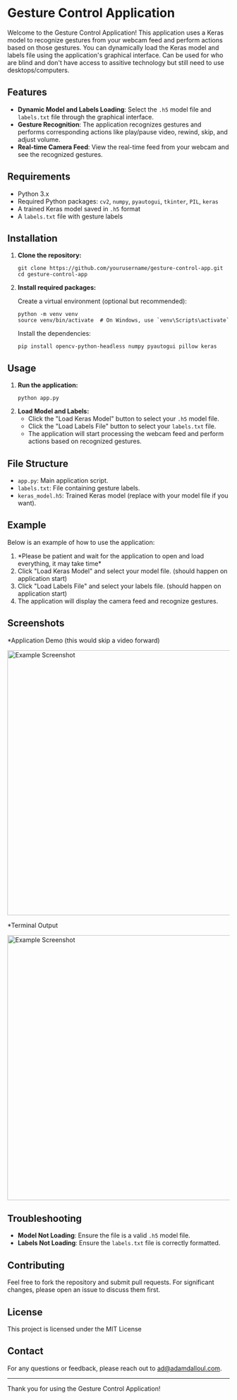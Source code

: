 
<h1>Gesture Control Application</h1>
<p>Welcome to the Gesture Control Application! This application uses a Keras model to recognize gestures from your webcam feed and perform actions based on those gestures. You can dynamically load the Keras model and labels file using the application's graphical interface. Can be used for who are blind and don't have access to assitive technology but still need to use desktops/computers.</p>

<h2>Features</h2>
<ul>
  <li><strong>Dynamic Model and Labels Loading</strong>: Select the <code>.h5</code> model file and <code>labels.txt</code> file through the graphical interface.</li>
  <li><strong>Gesture Recognition</strong>: The application recognizes gestures and performs corresponding actions like play/pause video, rewind, skip, and adjust volume.</li>
  <li><strong>Real-time Camera Feed</strong>: View the real-time feed from your webcam and see the recognized gestures.</li>
</ul>

<h2>Requirements</h2>
<ul>
  <li>Python 3.x</li>
  <li>Required Python packages: <code>cv2</code>, <code>numpy</code>, <code>pyautogui</code>, <code>tkinter</code>, <code>PIL</code>, <code>keras</code></li>
  <li>A trained Keras model saved in <code>.h5</code> format</li>
  <li>A <code>labels.txt</code> file with gesture labels</li>
</ul>

<h2>Installation</h2>
<ol>
  <li><strong>Clone the repository:</strong>
      <pre><code>git clone https://github.com/yourusername/gesture-control-app.git
cd gesture-control-app</code></pre>
  </li>
  <li><strong>Install required packages:</strong>
      <p>Create a virtual environment (optional but recommended):</p>
      <pre><code>python -m venv venv
source venv/bin/activate  # On Windows, use `venv\Scripts\activate`</code></pre>
      <p>Install the dependencies:</p>
      <pre><code>pip install opencv-python-headless numpy pyautogui pillow keras</code></pre>
  </li>
</ol>

<h2>Usage</h2>
<ol>
  <li><strong>Run the application:</strong>
      <pre><code>python app.py</code></pre>
  </li>
  <li><strong>Load Model and Labels:</strong>
      <ul>
          <li>Click the "Load Keras Model" button to select your <code>.h5</code> model file.</li>
          <li>Click the "Load Labels File" button to select your <code>labels.txt</code> file.</li>
          <li>The application will start processing the webcam feed and perform actions based on recognized gestures.</li>
      </ul>
  </li>
</ol>

<h2>File Structure</h2>
<ul>
  <li><code>app.py</code>: Main application script.</li>
  <li><code>labels.txt</code>: File containing gesture labels.</li>
  <li><code>keras_model.h5</code>: Trained Keras model (replace with your model file if you want).</li>
</ul>

<h2>Example</h2>
<p>Below is an example of how to use the application:</p>
<ol>
  <li>*Please be patient and wait for the application to open and load everything, it may take time*</li>
  <li>Click "Load Keras Model" and select your model file. (should happen on application start)</li>
  <li>Click "Load Labels File" and select your labels file. (should happen on application start)</li>
  <li>The application will display the camera feed and recognize gestures.</li>
</ol>

<h2>Screenshots</h2>
*Application Demo (this would skip a video forward)
<p><img src="https://github.com/user-attachments/assets/c6453263-6509-4992-a6a4-d584bf4883c1" alt="Example Screenshot" width="600"/></p>

*Terminal Output
<p><img src="https://github.com/user-attachments/assets/98dfa423-36c7-4d50-897f-fb206723761d" alt="Example Screenshot" width="600"/></p>


<h2>Troubleshooting</h2>
<ul>
  <li><strong>Model Not Loading</strong>: Ensure the file is a valid <code>.h5</code> model file.</li>
  <li><strong>Labels Not Loading</strong>: Ensure the <code>labels.txt</code> file is correctly formatted.</li>
</ul>

<h2>Contributing</h2>
<p>Feel free to fork the repository and submit pull requests. For significant changes, please open an issue to discuss them first.</p>

<h2>License</h2>
<p>This project is licensed under the MIT License</p>

<h2>Contact</h2>
<p>For any questions or feedback, please reach out to <a href="mailto:ad@adamdalloul.com">ad@adamdalloul.com</a>.</p>

<hr/>

<p>Thank you for using the Gesture Control Application!</p>

